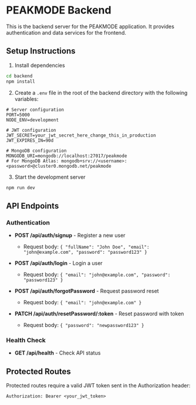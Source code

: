 # PEAKMODE Backend

This is the backend server for the PEAKMODE application. It provides authentication and data services for the frontend.

## Setup Instructions

1. Install dependencies
```bash
cd backend
npm install
```

2. Create a `.env` file in the root of the backend directory with the following variables:
```
# Server configuration
PORT=5000
NODE_ENV=development

# JWT configuration
JWT_SECRET=your_jwt_secret_here_change_this_in_production
JWT_EXPIRES_IN=90d

# MongoDB configuration
MONGODB_URI=mongodb://localhost:27017/peakmode
# For MongoDB Atlas: mongodb+srv://<username>:<password>@cluster0.mongodb.net/peakmode
```

3. Start the development server
```bash
npm run dev
```

## API Endpoints

### Authentication

- **POST /api/auth/signup** - Register a new user
  - Request body: `{ "fullName": "John Doe", "email": "john@example.com", "password": "password123" }`

- **POST /api/auth/login** - Login a user
  - Request body: `{ "email": "john@example.com", "password": "password123" }`

- **POST /api/auth/forgotPassword** - Request password reset
  - Request body: `{ "email": "john@example.com" }`

- **PATCH /api/auth/resetPassword/:token** - Reset password with token
  - Request body: `{ "password": "newpassword123" }`

### Health Check

- **GET /api/health** - Check API status

## Protected Routes

Protected routes require a valid JWT token sent in the Authorization header:
```
Authorization: Bearer <your_jwt_token>
``` 